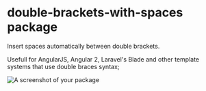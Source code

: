 # double-brackets-with-spaces package

Insert spaces automatically between double brackets.

Usefull for AngularJS, Angular 2, Laravel's Blade  and other template systems that use double braces syntax;

![A screenshot of your package](https://f.cloud.github.com/assets/69169/2290250/c35d867a-a017-11e3-86be-cd7c5bf3ff9b.gif)
